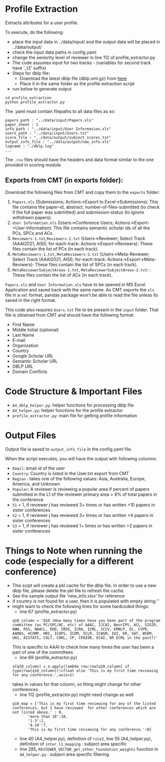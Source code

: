 # Profile Extraction
Extracts attributes for a user profile.

To execute, do the following:
- place the input data in ../data/input/ and the output data will be placed in ../data/output/
- check the input data paths in config.yaml
- change the seniority level of reviewer in line 112 of profile_extractor.py
- The code assumes input for two tracks - (variables for second track have '_t2' suffix)
- Steps for dblp file:
    - Download the latest dblp file (dblp.xml.gz) from [here](https://dblp.org/xml/)
    - Place it in the same folder as the profile extraction script
- run  below to generate output
```
cd profile_extraction
python profile_extractor.py
```

The .yaml must contain filepaths to all data files as so:

```
papers_path : "../data/input/Papers.xls"
paper_sheet : 1
info_path : "../data/input/User Information.xls"
users_path : "../data/input/Users.txt"
score_file : "../data/output/subject_scores.txt"
output_info_file : "../data/output/new_info.xls"
logname : "./dblp.log"
...
```

The `.csv` files should have the headers and data format similar to the one provided in scoring module. 
## Exports from CMT (in exports folder):

Download the following files from CMT and copy them to the `exports` folder:
1. `Papers.xls` (Submissions; Actions->Export to Excel->Submissions): This file contains the paper-id, abstract, number-of-files-submitted (to check if the full paper was submitted) and submission-status (to ignore withdrawn papers). 
2. `User Information.xls` (Users->Conference Users; Actions->Export->User Information): This file contains semantic scholar ids of all the PCs, SPCs and ACs.
3. `Reviewers-1.txt`,`Reviewers-2.txt` (Users->Reviewer; Select Track (AAAI2021, AISI); for-each-track: Actions->Export->Reviwers): These files contain the list of PCs (in each track).
4. `MetaReviewers-1.txt`, `MetaReviewers-2.txt` (Users->Meta-Reviewer; Select Track (AAAI2021, AISI); for-each-track: Actions->Export->Meta-Reviwers): These files contain the list of SPCs (in each track).
5. `MetaReviewerSubjectAreas-1.txt`, `MetaReviewerSubjectAreas-2.txt`: : These files contain the list of ACs (in each track).

`Papers.xls` and `User Information.xls` have to be opened in MS Excel Application and saved back with the same name. As CMT exports the `xls` file in a `xml` format, pandas package won't be able to read the file unless its saved in the right format.

This code also requires `Users.txt` file to be present in the `input` folder. That file is obtained from CMT and should have the following format:
- First Name
- Middle Initial (optional)	
- Last Name	
- E-mail	
- Organization	
- Country	
- Google Scholar URL	
- Semantic Scholar URL	
- DBLP URL	
- Domain Conflicts


# Code Structure & Important Files
- `A4_dblp_helper.py`: helper functions for processing dblp file
- `A4_helper.py`: helper functions for the profile extractor
- `profile_extractor.py`: main file for getting profile information

# Output Files

Output file is saved to `output_info_file` in the config.yaml file.

When the script executes, you will have the output with following columns:
- `Email`: email id of the user
- `Country`: Country is listed in the User.txt export from CMT
- `Region` : takes one of the following values:  Asia, Australia, Europe, America, and Unknown
- `Popular`: A reviewer is reviewing a popular area if percent of papers submitted in the L1 of the reviewer primary area > 8% of total papers in the conference
- `S1` = 1, if reviewer j has reviewed 3+ times or has written >10 papers in sister conferences
- `S2` = 1, if reviewer j has reviewed 3+ times or has written >4 papers in sister conferences
- `S3` = 1, if reviewer j has reviewed 1+ times or has written >2 papers in sister conferences

# Things to Note when running the code (especially for a different conference)
- This scipt will create a pkl cache for the dblp file. In order to use a new dblp file, please delete the pkl file to refresh the cache.
- See the sample output file 'new_info.xlsx' for reference
- if country is not found for a user, then it is populated with empty string ''
- might want to check the following lines for some hardcoded things:
    - line 67 (profile_extractor.py)
    ```
    q10_column = 'Q10 (How many times have you been part of the program committee (as PC/SPC/AC, etc) of AAAI, IJCAI, NeurIPS, ACL, SIGIR, WWW, RSS, NAACL, KDD, IROS, ICRA, ICML, ICCV, EMNLP, EC, CVPR, AAMAS, HCOMP, HRI, ICAPS, ICDM, ICLR, ICWSM, IUI, KR, SAT, WSDM, UAI, AISTATS, COLT, CORL, CP, CPAIOR, ECAI, OR ECML in the past?)'
    ```
    This is specific to AAAI to check how many times the user has been a part of one of the committees
    - line 89 (profile_extractor.py)
    ```
    a[q10_column] = a.apply(lambda row:row[q10_column] if type(row[q10_column])!=float else 'This is my first time reviewing for any conference.',axis=1)
    ```
    takes in values for that column, so thing might change for other conferences
    - line 112 (profile_extractor.py) might need change as well
    ```
    q10_map = {'This is my first time reviewing for any of the listed conferences, but I have reviewed  for other conferences which are not listed above.' : 0,
           'more than 10':10,
           '1-3':2,
           '4-10':7,
           'This is my first time reviewing for any conference.':0}
    ```
    - line 40 (A4_helper.py), definition of `rule2`, line 55 (A4_helper.py), definition of `inter_l1_mapping` : subject area specific
    - line 285, `REVIEWER_VECTOR_get_other_foundation_weights` function in `A4_helper.py` : subject area specific filtering